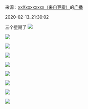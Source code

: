 来源：[xxXxxxxxxxx（来自豆瓣）](https://www.douban.com/people/luxaeterna/)的[广播](https://www.douban.com/people/luxaeterna/status/2809057743/)


2020-02-13_21:30:02


三个星期了
![](./pic/2020-02-13_21:30:02-xxXxxxxxxxx的广播1.jpg)  

![](./pic/2020-02-13_21:30:02-xxXxxxxxxxx的广播2.jpg)  

![](./pic/2020-02-13_21:30:02-xxXxxxxxxxx的广播3.jpg)  

![](./pic/2020-02-13_21:30:02-xxXxxxxxxxx的广播4.jpg)  

![](./pic/2020-02-13_21:30:02-xxXxxxxxxxx的广播5.jpg)  

![](./pic/2020-02-13_21:30:02-xxXxxxxxxxx的广播6.jpg)  

![](./pic/2020-02-13_21:30:02-xxXxxxxxxxx的广播7.jpg)  

![](./pic/2020-02-13_21:30:02-xxXxxxxxxxx的广播8.jpg)  

![](./pic/2020-02-13_21:30:02-xxXxxxxxxxx的广播9.jpg)  

